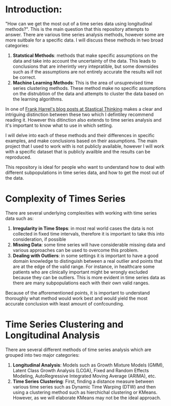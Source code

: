 # Introduction:
"How can we get the most out of a time series data using longitudinal methods?". This is the main question that this repository attempts to answer. There are various time series analysis methods, however some are more suitbale for a specific data. I will discuss these methods in two broad categories: 

1. **Statstical Methods**: methods that make specific assumptions on the data and take into account the uncertainty of the data. This leads to conclusions that are inherintly very intepratible, but some downsides such as if the assumptions are not entirely accurate the results will not be correct.
2. **Machine Learning Methods**: This is the area of unsuprevised time series clustering methods. These method make no specific assumptions on the distrubtion of the data and attempts to cluster the data based on the learning algorithms.

In one of [Frank Harrel's blog posts at Stastical Thinking](https://www.fharrell.com/post/stat-ml/) makes a clear and intriguing distinction between these two which I defintiley recommend reading it. 
However this ditinction also extends to time series analysis and it's important to know what to use in which setting.
 
I will delve into each of these methods and their differences in specific examples, and make conclusions based on their assumptions.
The main project that I used to work with is not publicly available, however I will work with a specific dataset that is publicly availble and the results can be reproduced. 

This repository is ideal for people who want to understand how to deal with different subpopulations in time series data, and how to get the most out of the data. 

# Complexity of Times Series
There are several underlying complexities with working with time series data such as:
1. **Irregularity in Time Steps**: in most real world cases the data is not collected in fixed time intervals, therefore it is important to take this into consideration, if possible
2. **Missing Data**: some time series will have considerable missing data and various approaches can be used to overcome this problem.
3. **Dealing with Outliers**: in some settings it is important to have a good domain knowledge to distinguish between a real outlier and points that are at the edge of the valid range. For instance, in healthcare some patients who are clinically important might be wrongly excluded because they can be outliers. This is more evident in time series data as there are many subpopulations each with their own valid ranges. 

Because of the afforementioned points, it is important to understand thoroughly what method would work best and would yield the most accurate conclusion with least amount of confcounding.

# Time Series Clustering and Longitudinal Analysis
There are several different methods of time series analysis which are grouped into two major categories:

1. **Longitudinal Analysis**: Models such as Growth Mixture Models (GMM), Latent Class Growth Analysis (LCGA), Fixed and Random Effects Modeling, AutoRegressive Integrated Moving Average (ARIMA), etc.
2. **Time Series Clustering**: First, finding a distance measure between various time series such as Dynamic Time Warping (DTW) and then using a clustering method such as hierchichal clustering or KMeans. However, as we will elaborate KMeans may not be the ideal approach. 


